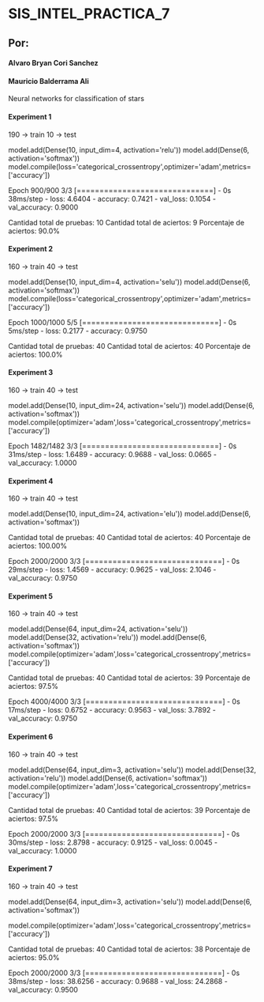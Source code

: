 # SIS_INTEL_PRACTICA_7

## Por:
#### Alvaro Bryan Cori Sanchez
#### Mauricio Balderrama Ali

Neural networks for classification of stars


#### Experiment 1

190 -> train
 10 -> test 

model.add(Dense(10, input_dim=4, activation='relu'))
model.add(Dense(6, activation='softmax'))
model.compile(loss='categorical_crossentropy',optimizer='adam',metrics=['accuracy'])

Epoch 900/900
3/3 [==============================] - 0s 38ms/step - loss: 4.6404 - accuracy: 0.7421 - val_loss: 0.1054 - val_accuracy: 0.9000

Cantidad total de pruebas: 10
Cantidad total de aciertos: 9
Porcentaje de aciertos: 90.0%


#### Experiment 2

160 -> train
 40 -> test 
 
model.add(Dense(10, input_dim=4, activation='selu'))
model.add(Dense(6, activation='softmax'))
model.compile(loss='categorical_crossentropy',optimizer='adam',metrics=['accuracy'])

Epoch 1000/1000
5/5 [==============================] - 0s 5ms/step - loss: 0.2177 - accuracy: 0.9750

Cantidad total de pruebas: 40
Cantidad total de aciertos: 40
Porcentaje de aciertos: 100.0%

#### Experiment 3

160 -> train
 40 -> test 

model.add(Dense(10, input_dim=24, activation='selu'))
model.add(Dense(6, activation='softmax'))
model.compile(optimizer='adam',loss='categorical_crossentropy',metrics=['accuracy'])


Epoch 1482/1482
3/3 [==============================] - 0s 31ms/step - loss: 1.6489 - accuracy: 0.9688 - val_loss: 0.0665 - val_accuracy: 1.0000


#### Experiment 4

160 -> train
 40 -> test 
 
model.add(Dense(10, input_dim=24, activation='elu'))
model.add(Dense(6, activation='softmax'))

Cantidad total de pruebas: 40
Cantidad total de aciertos: 40
Porcentaje de aciertos: 100.00%

Epoch 2000/2000
3/3 [==============================] - 0s 29ms/step - loss: 1.4569 - accuracy: 0.9625 - val_loss: 2.1046 - val_accuracy: 0.9750

#### Experiment 5

160 -> train
 40 -> test 

model.add(Dense(64, input_dim=24, activation='selu'))
model.add(Dense(32, activation='relu'))
model.add(Dense(6, activation='softmax'))
model.compile(optimizer='adam',loss='categorical_crossentropy',metrics=['accuracy'])

Cantidad total de pruebas: 40
Cantidad total de aciertos: 39
Porcentaje de aciertos: 97.5%

Epoch 4000/4000
3/3 [==============================] - 0s 17ms/step - loss: 0.6752 - accuracy: 0.9563 - val_loss: 3.7892 - val_accuracy: 0.9750

#### Experiment 6

160 -> train
 40 -> test 

model.add(Dense(64, input_dim=3, activation='selu'))
model.add(Dense(32, activation='relu'))
model.add(Dense(6, activation='softmax'))
model.compile(optimizer='adam',loss='categorical_crossentropy',metrics=['accuracy'])

Cantidad total de pruebas: 40
Cantidad total de aciertos: 39
Porcentaje de aciertos: 97.5%

Epoch 2000/2000
3/3 [==============================] - 0s 30ms/step - loss: 2.8798 - accuracy: 0.9125 - val_loss: 0.0045 - val_accuracy: 1.0000

#### Experiment 7

160 -> train
 40 -> test 

model.add(Dense(64, input_dim=3, activation='selu'))
model.add(Dense(6, activation='softmax'))

model.compile(optimizer='adam',loss='categorical_crossentropy',metrics=['accuracy'])


Cantidad total de pruebas: 40
Cantidad total de aciertos: 38
Porcentaje de aciertos: 95.0%

Epoch 2000/2000
3/3 [==============================] - 0s 38ms/step - loss: 38.6256 - accuracy: 0.9688 - val_loss: 24.2868 - val_accuracy: 0.9500





